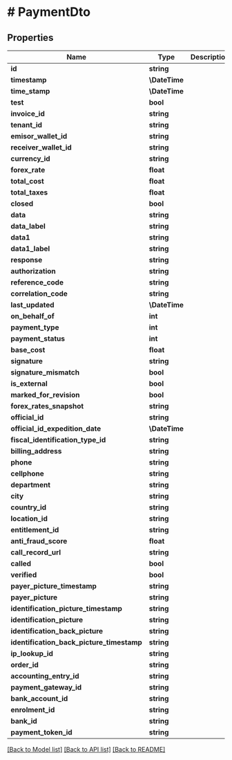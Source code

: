# # PaymentDto

## Properties

Name | Type | Description | Notes
------------ | ------------- | ------------- | -------------
**id** | **string** |  | [optional]
**timestamp** | **\DateTime** |  | [optional]
**time_stamp** | **\DateTime** |  | [optional]
**test** | **bool** |  | [optional]
**invoice_id** | **string** |  | [optional]
**tenant_id** | **string** |  | [optional]
**emisor_wallet_id** | **string** |  | [optional]
**receiver_wallet_id** | **string** |  | [optional]
**currency_id** | **string** |  | [optional]
**forex_rate** | **float** |  | [optional]
**total_cost** | **float** |  | [optional]
**total_taxes** | **float** |  | [optional]
**closed** | **bool** |  | [optional]
**data** | **string** |  | [optional]
**data_label** | **string** |  | [optional]
**data1** | **string** |  | [optional]
**data1_label** | **string** |  | [optional]
**response** | **string** |  | [optional]
**authorization** | **string** |  | [optional]
**reference_code** | **string** |  | [optional]
**correlation_code** | **string** |  | [optional]
**last_updated** | **\DateTime** |  | [optional]
**on_behalf_of** | **int** |  | [optional]
**payment_type** | **int** |  | [optional]
**payment_status** | **int** |  | [optional]
**base_cost** | **float** |  | [optional]
**signature** | **string** |  | [optional]
**signature_mismatch** | **bool** |  | [optional]
**is_external** | **bool** |  | [optional]
**marked_for_revision** | **bool** |  | [optional]
**forex_rates_snapshot** | **string** |  | [optional]
**official_id** | **string** |  | [optional]
**official_id_expedition_date** | **\DateTime** |  | [optional]
**fiscal_identification_type_id** | **string** |  | [optional]
**billing_address** | **string** |  | [optional]
**phone** | **string** |  | [optional]
**cellphone** | **string** |  | [optional]
**department** | **string** |  | [optional]
**city** | **string** |  | [optional]
**country_id** | **string** |  | [optional]
**location_id** | **string** |  | [optional]
**entitlement_id** | **string** |  | [optional]
**anti_fraud_score** | **float** |  | [optional]
**call_record_url** | **string** |  | [optional]
**called** | **bool** |  | [optional]
**verified** | **bool** |  | [optional]
**payer_picture_timestamp** | **string** |  | [optional]
**payer_picture** | **string** |  | [optional]
**identification_picture_timestamp** | **string** |  | [optional]
**identification_picture** | **string** |  | [optional]
**identification_back_picture** | **string** |  | [optional]
**identification_back_picture_timestamp** | **string** |  | [optional]
**ip_lookup_id** | **string** |  | [optional]
**order_id** | **string** |  | [optional]
**accounting_entry_id** | **string** |  | [optional]
**payment_gateway_id** | **string** |  | [optional]
**bank_account_id** | **string** |  | [optional]
**enrolment_id** | **string** |  | [optional]
**bank_id** | **string** |  | [optional]
**payment_token_id** | **string** |  | [optional]

[[Back to Model list]](../../README.md#models) [[Back to API list]](../../README.md#endpoints) [[Back to README]](../../README.md)
